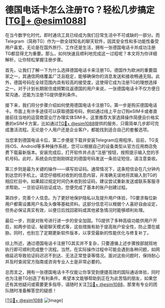# 德国电话卡怎么注册TG？轻松几步搞定[[TG💪+ @esim1088](https://t.me/s/esim1088)]

在当今数字化时代，即时通讯工具已经成为我们日常生活中不可或缺的一部分。而Telegram（简称TG）作为一款全球知名的聊天软件，因其安全性和多功能性备受用户喜爱。无论是在国外旅行、工作还是生活，拥有一张德国电话卡并成功注册TG都显得尤为重要。那么，如何快速且顺利地完成这一过程呢？本文将为你详细解析，让你轻松掌握注册步骤。

首先，让我们了解一下为什么选择德国电话卡来注册TG。德国作为欧洲的重要国家之一，其通信网络覆盖广泛且稳定，能够确保你的消息发送和接收畅通无阻。此外，德国号码在全球范围内具有较高的接受度，这使得它成为注册TG的理想选择之一。对于计划长期居住或频繁往返德国的用户来说，一张德国电话卡不仅方便日常沟通，还能为注册TG提供便利条件。

接下来，我们将分步骤介绍如何使用德国电话卡注册TG。第一步是购买德国电话卡。市面上有许多途径可以获取德国号码，例如通过线上平台订购eSIM卡或者直接前往当地的运营商营业厅办理实体SIM卡。这里推荐大家选择操作简便且价格实惠的eSIM卡方案，比如通过[TG💪+ @esim1088](https://t.me/s/esim1088)提供的服务，只需简单几步即可完成激活流程。无论是个人用户还是企业客户，都能找到适合自己的套餐选项。

当您拿到德国电话卡后，第二步便是下载并安装Telegram应用程序。目前，TG支持iOS、Android等多种操作系统，您可以根据自己的设备类型从官方应用商店免费下载最新版本。安装完成后，打开软件并点击“注册”按钮，按照提示输入您的手机号码。此时，系统会向您刚刚绑定的德国号码发送一条验证短信，请注意查收。

第三步则是最为关键的操作——填写验证码。通常情况下，这条短信会在几分钟内到达您的手机上。请您仔细核对收到的信息内容，并准确无误地将其输入到TG的相应栏目中。如果超过规定时间仍未收到验证码，建议尝试重新发送或联系客服寻求帮助。一旦验证码验证成功，您便完成了基本的账户创建过程。

第四步，完善个人信息。为了更好地保护隐私以及提升用户体验，TG要求每位新用户都需设置用户名及头像等基础资料。这部分信息可以根据个人喜好自由设定，但务必保证真实有效，以便日后找回密码或其他紧急情况时能够顺利处理。

最后一步，则是对账号进行进一步的安全加固。TG提供了多种高级功能供用户开启，如两步验证、秘密聊天模式等，这些措施有助于提高账户安全性，防止潜在威胁。同时，也别忘了定期更新软件版本，以享受最新的性能优化与修复补丁。

综上所述，通过德国电话卡注册TG其实并不复杂，只要遵循上述步骤按部就班地执行即可顺利完成整个流程。当然，在实际操作过程中可能会遇到各种问题，如网络延迟导致验证码迟迟不到达、无法正常登录等情况。面对这些问题时，保持耐心并及时查阅官方指南或咨询专业人士是非常必要的。

总而言之，拥有一张德国电话卡不仅能让你享受到便捷高效的国际通话体验，同时也为注册TG创造了有利条件。希望本文能够帮助到正在为此苦恼的朋友，如果您还有其他疑问或需要更多指导，请随时关注[TG💪+ @esim1088](https://t.me/s/esim1088)，那里有专业的团队随时准备解答您的疑惑！

[[TG💪+ @esim1088](https://t.me/s/esim1088) ![Image](https://i.postimg.cc/4NQfJmqS/Snipaste-2025-05-13-00-14-12.png)]